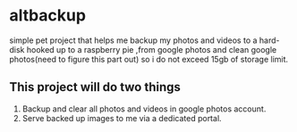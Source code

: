 # altbackup
simple pet project that helps me backup my photos and videos to a hard-disk hooked up to a raspberry pie ,from google photos and clean google photos(need to figure this part out) so i do not exceed 15gb of storage limit.

## This project will do two things
1. Backup and clear all photos and videos in google photos account.
2. Serve backed up images to me via a dedicated portal.


